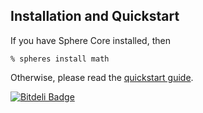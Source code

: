 ## Installation and Quickstart
If you have Sphere Core installed, then

    % spheres install math

Otherwise, please read the [quickstart guide](http://www.schemespheres.org/guides/en/quickstart).



[![Bitdeli Badge](https://d2weczhvl823v0.cloudfront.net/alvatar/sphere-math/trend.png)](https://bitdeli.com/free "Bitdeli Badge")

